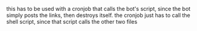 this has to be used with a cronjob that calls the bot's script, since the bot simply posts the links, then destroys itself. the cronjob just has to call the shell script, since that script calls the other two files
